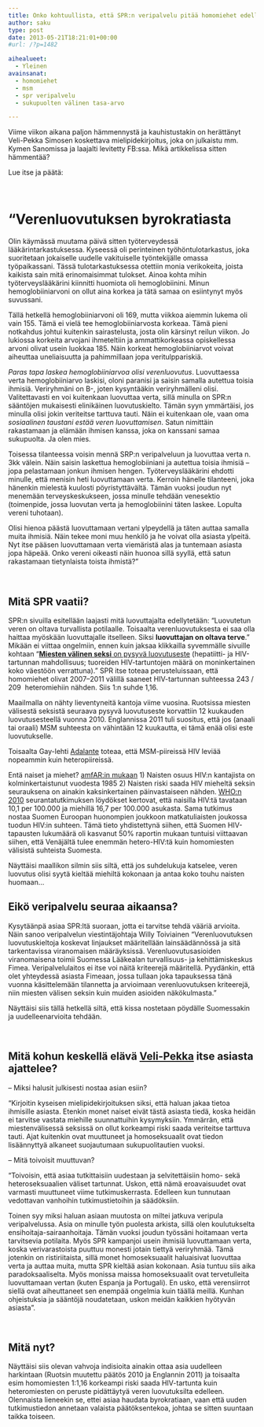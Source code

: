 ```yaml
---
title: Onko kohtuullista, että SPR:n veripalvelu pitää homomiehet edelleen pannassa?
author: saku
type: post
date: 2013-05-21T18:21:01+00:00
#url: /?p=1482

aihealueet:
  - Yleinen
avainsanat:
  - homomiehet
  - msm
  - spr veripalvelu
  - sukupuolten välinen tasa-arvo

---
```

Viime viikon aikana paljon hämmennystä ja kauhistustakin on herättänyt Veli-Pekka Simosen koskettava mielipidekirjoitus, joka on julkaistu mm. Kymen Sanomissa ja laajalti levitetty FB:ssa. Mikä artikkelissa sitten hämmentää?

Lue itse ja päätä:

&nbsp;

# &#8220;Verenluovutuksen byrokratiasta


Olin käymässä muutama päivä sitten työterveydessä lääkärintarkastuksessa. Kyseessä oli perinteinen työhöntulotarkastus, joka suoritetaan jokaiselle uudelle vakituiselle työntekijälle omassa työpaikassani. Tässä tulotarkastuksessa otettiin monia verikokeita, joista kaikista sain mitä erinomaisimmat tulokset. Ainoa kohta mihin työterveyslääkärini kiinnitti huomiota oli hemoglobiinini. Minun hemoglobiiniarvoni on ollut aina korkea ja tätä samaa on esiintynyt myös suvussani.

Tällä hetkellä hemoglobiiniarvoni oli 169, mutta viikkoa aiemmin lukema oli vain 155. Tämä ei vielä tee hemoglobiiniarvosta korkeaa. Tämä pieni notkahdus johtui kuitenkin sairastelusta, josta olin kärsinyt reilun viikon. Jo lukiossa korkeita arvojani ihmeteltiin ja ammattikorkeassa opiskellessa arvoni olivat usein luokkaa 185. Näin korkeat hemoglobiiniarvot voivat aiheuttaa uneliaisuutta ja pahimmillaan jopa veritulppariskiä.

_Paras tapa laskea hemoglobiiniarvoa olisi verenluovutus_. Luovuttaessa verta hemoglobiiniarvo laskisi, oloni paranisi ja saisin samalla autettua toisia ihmisiä. Veriryhmäni on B-, joten kysyntääkin veriryhmälleni olisi. Valitettavasti en voi kuitenkaan luovuttaa verta, sillä minulla on SPR:n sääntöjen mukaisesti elinikäinen luovutuskielto. Tämän syyn ymmärtäisi, jos minulla olisi jokin veriteitse tarttuva tauti. Näin ei kuitenkaan ole, vaan oma _sosiaalinen taustani estää veren luovuttamisen_. Satun nimittäin rakastamaan ja elämään ihmisen kanssa, joka on kanssani samaa sukupuolta. Ja olen mies.

Toisessa tilanteessa voisin mennä SRP:n veripalveluun ja luovuttaa verta n. 3kk välein. Näin saisin laskettua hemoglobiiniani ja autettua toisia ihmisiä &#8211; jopa pelastamaan jonkun ihmisen hengen. Työterveyslääkärini ehdotti minulle, että menisin heti luovuttamaan verta. Kerroin hänelle tilanteeni, joka hänenkin mielestä kuulosti pöyristyttävältä. Tämän vuoksi joudun nyt menemään terveyskeskukseen, jossa minulle tehdään venesektio (toimenpide, jossa luovutan verta ja hemoglobiinini täten laskee. Lopulta vereni tuhotaan).

Olisi hienoa päästä luovuttamaan vertani ylpeydellä ja täten auttaa samalla muita ihmisiä. Näin tekee moni muu henkilö ja he voivat olla asiasta ylpeitä. Nyt itse pääsen luovuttamaan verta viemäristä alas ja tuntemaan asiasta jopa häpeää. Onko vereni oikeasti näin huonoa sillä syyllä, että satun rakastamaan tietynlaista toista ihmistä?&#8221;

&nbsp;

## Mitä SPR vaatii?

SPR:n sivuilla esitellään laajasti mitä luovuttajalta edellytetään: &#8220;Luovutetun veren on oltava turvallista potilaalle. Toisaalta verenluovutuksesta ei saa olla haittaa myöskään luovuttajalle itselleen. Siksi **luovuttajan on oltava terve**.&#8221; Mikään ei viittaa ongelmiin, ennen kuin jaksaa klikkailla syvemmälle sivuille kohtaan &#8220;<a href="http://www.veripalvelu.fi/www/2051" target="_blank" rel="nofollow"><strong>Miesten välinen seksi</strong> on pysyvä luovutuseste</a> (hepatiitti- ja HIV-tartunnan mahdollisuus; tuoreiden HIV-tartuntojen määrä on moninkertainen koko väestöön verrattuna).&#8221; SPR itse toteaa perusteluissaan, että homomiehet olivat 2007–2011 välillä saaneet HIV-tartunnan suhteessa 243 / 209  heteromiehiin nähden. Siis 1:n suhde 1,16.

Maailmalla on nähty lieventyneitä kantoja viime vuosina. Ruotsissa miesten välisestä seksistä seuraava pysyvä luovutuseste korvattiin 12 kuukauden luovutusesteellä vuonna 2010. Englannissa 2011 tuli suositus, että jos (anaali tai oraali) MSM suhteesta on vähintään 12 kuukautta, ei tämä enää olisi este luovutukselle.

Toisaalta Gay-lehti <a href="http://adelantemagazine.com/2013/05/update-from-the-latest-hiv-and-hepatitis-c-conference-part-2/#more-4522" target="_blank" rel="nofollow">Adalante</a> toteaa, että MSM-piireissä HIV leviää nopeammin kuin heteropiireissä.

Entä naiset ja miehet? <a href="http://www.amfar.org/about_hiv_and_aids/facts_and_stats/statistics__women_and_hiv_aids/" target="_blank" rel="nofollow">amfAR:in mukaan</a> 1) Naisten osuus HIV:n kantajista on kolminkertaistunut vuodesta 1985 2) Naisten riski saada HIV mieheltä seksin seurauksena on ainakin kaksinkertainen päinvastaiseen nähden. <a href="http://www.ecdc.europa.eu/en/publications/publications/111129_sur_annual_hiv_report.pdf" target="_blank" rel="nofollow">WHO:n 2010</a> seurantatutkimuksen löydökset kertovat, että naisilla HIV:tä tavataan 10,1 per 100.000 ja miehillä 16,7 per 100.000 asukasta. Sama tutkimus nostaa Suomen Euroopan huonompien joukkoon matkatuliaisten joukossa tuodun HIV:in suhteen. Tämä tieto yhdistettynä siihen, että Suomen HIV-tapausten lukumäärä oli kasvanut 50% raportin mukaan tuntuisi viittaavan siihen, että Venäjältä tulee enemmän hetero-HIV:tä kuin homomiesten välisistä suhteista Suomesta.

Näyttäisi maallikon silmin siis siltä, että jos suhdelukuja katselee, veren luovutus olisi syytä kieltää miehiltä kokonaan ja antaa koko touhu naisten huomaan&#8230;

## 

## Eikö veripalvelu seuraa aikaansa?

Kysytäänpä asiaa SPR:ltä suoraan, jotta ei tarvitse tehdä vääriä arvioita. Näin sanoo veripalvelun viestintäjohtaja Willy Toiviainen &#8220;Verenluovutuksen luovutuskieltoja koskevat linjaukset määritellään lainsäädännössä ja sitä tarkentavissa viranomaisen määräyksissä. Verenluovutusasioiden viranomaisena toimii Suomessa Lääkealan turvallisuus- ja kehittämiskeskus Fimea. Veripalvelulaitos ei itse voi näitä kriteerejä määritellä. Pyydänkin, että olet yhteydessä asiasta Fimeaan, jossa tullaan joka tapauksessa tänä vuonna käsittelemään tilannetta ja arvioimaan verenluovutuksen kriteerejä, niin miesten välisen seksin kuin muiden asioiden näkökulmasta.&#8221;

Näyttäisi siis tällä hetkellä siltä, että kissa nostetaan pöydälle Suomessakin ja uudelleenarvioita tehdään.

&nbsp;

## Mitä kohun keskellä elävä <a href="https://www.facebook.com/velipekka.simonen" target="_blank" rel="nofollow">Veli-Pekka</a> itse asiasta ajattelee?

&#8211; Miksi halusit julkisesti nostaa asian esiin?

&#8220;Kirjoitin kyseisen mielipidekirjoituksen siksi, että haluan jakaa tietoa ihmisille asiasta. Etenkin monet naiset eivät tästä asiasta tiedä, koska heidän ei tarvitse vastata miehille suunnattuihin kysymyksiin. Ymmärrän, että miestenvälisessä seksissä on ollut korkeampi riski saada veriteitse tarttuva tauti. Ajat kuitenkin ovat muuttuneet ja homoseksuaalit ovat tiedon lisäännyttyä alkaneet suojautumaan sukupuolitautien vuoksi.

&#8211; Mitä toivoisit muuttuvan?

&#8220;Toivoisin, että asiaa tutkittaisiin uudestaan ja selvitettäisiin homo- sekä heteroseksuaalien väliset tartunnat. Uskon, että nämä eroavaisuudet ovat varmasti muuttuneet viime tutkimuskerrasta. Edelleen kun tunnutaan vedottavan vanhoihin tutkimustietoihin ja säädöksiin.

Toinen syy miksi haluan asiaan muutosta on miltei jatkuva veripula veripalvelussa. Asia on minulle työn puolesta arkista, sillä olen koulutukselta ensihoitaja-sairaanhoitaja. Tämän vuoksi joudun työssäni hoitamaan verta tarvitsevia potilaita. Myös SPR kampanjoi usein ihmisiä luovuttamaan verta, koska verivarastoista puuttuu monesti jotain tiettyä veriryhmää. Tämä jotenkin on ristiriitaista, sillä monet homoseksuaalit haluaisivat luovuttaa verta ja auttaa muita, mutta SPR kieltää asian kokonaan. Asia tuntuu siis aika paradoksaaliselta. Myös monissa maissa homoseksuaalit ovat tervetulleita luovuttamaan vertan (kuten Espanja ja Portugali). En usko, että verensiirrot siellä ovat aiheuttaneet sen enempää ongelmia kuin täällä meillä. Kunhan ohjeistuksia ja sääntöjä noudatetaan, uskon meidän kaikkien hyötyvän asiasta&#8221;.

&nbsp;

## Mitä nyt?

Näyttäisi siis olevan vahvoja indisioita ainakin ottaa asia uudelleen harkintaan (Ruotsin muutettu päätös 2010 ja Englannin 2011) ja toisaalta esim homomiesten 1:1,16 korkeampi riski saada HIV-tartunta kuin heteromiesten on peruste pidättäytyä veren luovutuksilta edelleen. Olennaista lieneekin se, ettei asiaa haudata byrokratiaan, vaan että uuden tutkimustiedon annetaan valaista päätöksentekoa, johtaa se sitten suuntaan taikka toiseen.
